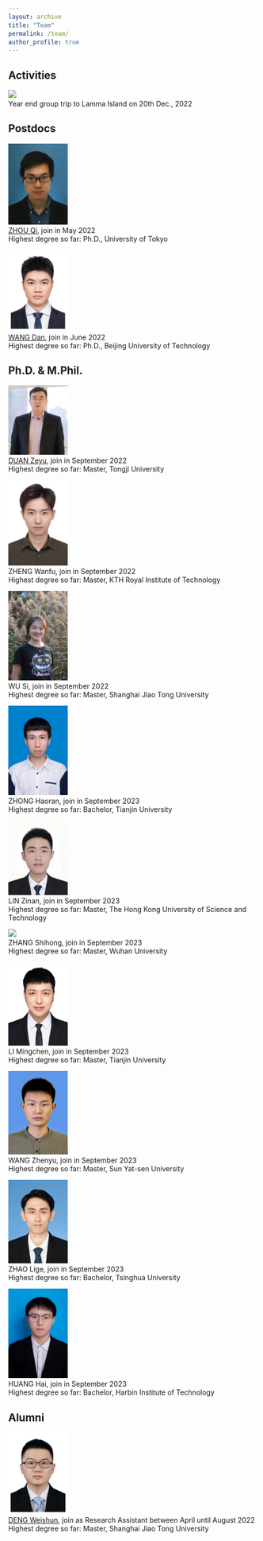 ```yaml
---
layout: archive
title: "Team"
permalink: /team/
author_profile: true
---
```


## Activities
<img src="../images/team/Lamma2022.jpg" width="600"> <br/>Year end group trip to Lamma Island on 20th Dec., 2022


## Postdocs

<img src="../images/team/member/Qi.jpg" width="120"> <br/>[ZHOU Qi](https://kishuqizhou.github.io/), join in May 2022<br/>Highest degree so far: Ph.D., University of Tokyo

<img src="../images/team/member/Dan.jpg" width="120"> <br/>[WANG Dan](https://danwang9264.github.io/), join in June 2022<br/>Highest degree so far: Ph.D., Beijing University of Technology



## Ph.D. & M.Phil.

<img src="../images/team/member/Zeyu.jpg" width="120"> <br/>[DUAN Zeyu](https://zyduan-neptune.github.io/ZyDuan.github.io/), join in September 2022<br/>Highest degree so far: Master, Tongji University

<img src="../images/team/member/Wanfu.jpg" width="120"> <br/>ZHENG Wanfu, join in September 2022<br/>Highest degree so far: Master, KTH Royal Institute of Technology

<img src="../images/team/member/Si.jpg" width="120"> <br/>WU Si, join in September 2022<br/>Highest degree so far: Master, Shanghai Jiao Tong University

<img src="../images/team/member/Haoran Zhong.jpg" width="120"> <br/>ZHONG Haoran, join in September 2023<br/>Highest degree so far: Bachelor, Tianjin University

<img src="../images/team/member/Zinan LIN.jpg" width="120"> <br/>LIN Zinan, join in September 2023<br/>Highest degree so far: Master, The Hong Kong University of Science and Technology

<img src="../images/team/member/Shihong Zhang.jpg" width="120"> <br/>ZHANG Shihong, join in September 2023<br/>Highest degree so far: Master, Wuhan University

<img src="../images/team/member/Mingchen Li.png" width="120"> <br/>LI Mingchen, join in September 2023<br/>Highest degree so far: Master, Tianjin University

<img src="../images/team/member/Zhenyu Wang.jpg" width="120"> <br/>WANG Zhenyu, join in September 2023<br/>Highest degree so far: Master, Sun Yat-sen University

<img src="../images/team/member/Lige Zhao.jpg" width="120"> <br/>ZHAO Lige, join in September 2023<br/>Highest degree so far: Bachelor, Tsinghua University

<img src="../images/team/member/Hai Huang.jpg" width="120"> <br/>HUANG Hai, join in September 2023<br/>Highest degree so far: Bachelor, Harbin Institute of Technology


## Alumni

<img src="../images/team/member/Weishun.jpg" width="120"> <br/>[DENG Weishun](https://weishundeng.github.io/), join as Research Assistant between April until August 2022<br/>Highest degree so far: Master, Shanghai Jiao Tong University